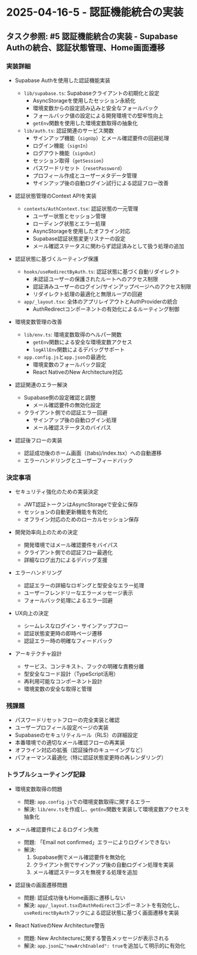 # 2025-04-16-5 - 認証機能統合の実装

## タスク参照: #5 認証機能統合の実装 - Supabase Authの統合、認証状態管理、Home画面遷移

### 実装詳細
- Supabase Authを使用した認証機能実装
  - `lib/supabase.ts`: Supabaseクライアントの初期化と設定
    - AsyncStorageを使用したセッション永続化
    - 環境変数からの設定読み込みと安全なフォールバック
    - フォールバック値の設定による開発環境での堅牢性向上
    - `getEnv`関数を使用した環境変数取得の抽象化
  - `lib/auth.ts`: 認証関連のサービス関数
    - サインアップ機能（`signUp`）とメール確認要件の回避処理
    - ログイン機能（`signIn`）
    - ログアウト機能（`signOut`）
    - セッション取得（`getSession`）
    - パスワードリセット（`resetPassword`）
    - プロフィール作成とユーザーメタデータ管理
    - サインアップ後の自動ログイン試行による認証フロー改善

- 認証状態管理のContext APIを実装
  - `contexts/AuthContext.tsx`: 認証状態の一元管理
    - ユーザー状態とセッション管理
    - ローディング状態とエラー処理
    - AsyncStorageを使用したオフライン対応
    - Supabase認証状態変更リスナーの設定
    - メール確認ステータスに関わらず認証済みとして扱う処理の追加

- 認証状態に基づくルーティング保護
  - `hooks/useRedirectByAuth.ts`: 認証状態に基づく自動リダイレクト
    - 未認証ユーザーの保護されたルートへのアクセス制限
    - 認証済みユーザーのログイン/サインアップページへのアクセス制限
    - リダイレクト処理の最適化と無限ループの回避
  - `app/_layout.tsx`: 全体のアプリレイアウトとAuthProviderの統合
    - AuthRedirectコンポーネントの有効化によるルーティング制御

- 環境変数管理の改善
  - `lib/env.ts`: 環境変数取得のヘルパー関数
    - `getEnv`関数による安全な環境変数アクセス
    - `logAllEnv`関数によるデバッグサポート
  - `app.config.js`と`app.json`の最適化
    - 環境変数のフォールバック設定
    - React NativeのNew Architecture対応

- 認証関連のエラー解決
  - Supabase側の設定確認と調整
    - メール確認要件の無効化設定
  - クライアント側での認証エラー回避
    - サインアップ後の自動ログイン処理
    - メール確認ステータスのバイパス

- 認証後フローの実装
  - 認証成功後のホーム画面（(tabs)/index.tsx）への自動遷移
  - エラーハンドリングとユーザーフィードバック

### 決定事項
- セキュリティ強化のための実装決定
  - JWT認証トークンはAsyncStorageで安全に保存
  - セッションの自動更新機能を有効化
  - オフライン対応のためのローカルセッション保存

- 開発効率向上のための決定
  - 開発環境ではメール確認要件をバイパス
  - クライアント側での認証フロー最適化
  - 詳細なログ出力によるデバッグ支援

- エラーハンドリング
  - 認証エラーの詳細なロギングと型安全なエラー処理
  - ユーザーフレンドリーなエラーメッセージ表示
  - フォールバック処理によるエラー回避

- UX向上の決定
  - シームレスなログイン・サインアップフロー
  - 認証状態変更時の即時ページ遷移
  - 認証エラー時の明確なフィードバック

- アーキテクチャ設計
  - サービス、コンテキスト、フックの明確な責務分離
  - 型安全なコード設計（TypeScript活用）
  - 再利用可能なコンポーネント設計
  - 環境変数の安全な取得と管理

### 残課題
- パスワードリセットフローの完全実装と確認
- ユーザープロフィール設定ページの実装
- Supabaseのセキュリティルール（RLS）の詳細設定
- 本番環境での適切なメール確認フローの再実装
- オフライン対応の拡張（認証操作のキューイングなど）
- パフォーマンス最適化（特に認証状態変更時の再レンダリング）

### トラブルシューティング記録
- 環境変数取得の問題
  - 問題: `app.config.js`での環境変数取得に関するエラー
  - 解決: `lib/env.ts`を作成し、`getEnv`関数を実装して環境変数アクセスを抽象化

- メール確認要件によるログイン失敗
  - 問題: 「Email not confirmed」エラーによりログインできない
  - 解決:
    1. Supabase側でメール確認要件を無効化
    2. クライアント側でサインアップ後の自動ログイン処理を実装
    3. メール確認ステータスを無視する処理を追加

- 認証後の画面遷移問題
  - 問題: 認証成功後もHome画面に遷移しない
  - 解決: `app/_layout.tsx`の`AuthRedirect`コンポーネントを有効化し、
          `useRedirectByAuth`フックによる認証状態に基づく画面遷移を実装

- React NativeのNew Architecture警告
  - 問題: New Architectureに関する警告メッセージが表示される
  - 解決: `app.json`に`"newArchEnabled": true`を追加して明示的に有効化
